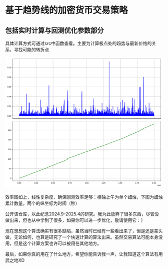 # 基于趋势线的加密货币交易策略

## 包括实时计算与回测优化参数部分

具体计算方式可通过src中函数查看。主要为计算极点处的趋势与最新价格的关系，寻找可能的转折点

![策略效率图](efficiency.png)

效率图如上，线性复杂度，确保回测效率足够：横轴上午为单个蜡烛，下图为蜡烛累计数量，两个的纵坐标为时间（秒）

公开该仓库，以此纪念2024.9-2025.4的研究。我为此放弃了很多东西，尽管没做出来，但也从中学到了很多，如果你可以进一步优化，敬请使用它：）

现在想想这个算法确实有很多缺陷，虽然当时已经有一些看出来了，但是还是蒙头做，无论如何，也算是研究了一个快速计算的算法出来。虽然交易算法可能本身没用，但是这个计算方案也许可以被用在其他地方。

最后，如果你真的用在了什么地方，希望你能告诉我一声，让我知道这个算法有用武之地XD
